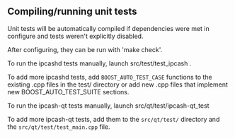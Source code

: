 Compiling/running unit tests
------------------------------------

Unit tests will be automatically compiled if dependencies were met in configure
and tests weren't explicitly disabled.

After configuring, they can be run with 'make check'.

To run the ipcashd tests manually, launch src/test/test_ipcash .

To add more ipcashd tests, add `BOOST_AUTO_TEST_CASE` functions to the existing
.cpp files in the test/ directory or add new .cpp files that
implement new BOOST_AUTO_TEST_SUITE sections.

To run the ipcash-qt tests manually, launch src/qt/test/ipcash-qt_test

To add more ipcash-qt tests, add them to the `src/qt/test/` directory and
the `src/qt/test/test_main.cpp` file.
